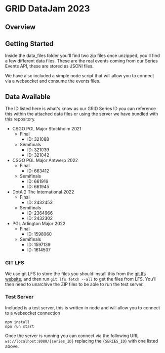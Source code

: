 # GRID DataJam 2023

## Overview

## Getting Started
Inside the data_files folder you'll find two zip files once unzipped, you'll find a few different data files. These are the real events coming from our Series Events API, these are stored as JSONl files.

We have also included a simple node script that will allow you to connect via a websocket and consume the events files. 

## Data Available

The ID listed here is what's know as our GRID Series ID you can reference this within the attached data files or using the server we have bundled with this repository. 

-   CSGO PGL Major Stockholm 2021
	-   Final 
		- ID: 321088
	-   Semifinals
		- ID: 321039
		- ID: 321042
-   CSGO PGL Major Antwerp 2022
	-   Final 
		- ID: 663412
	-   Semifinals
		- ID: 661916
		- ID: 661945
-   DotA 2 The International 2022
	-   Final 
		- ID: 2432453
	-   Semifinals
		- ID: 2364966
		- ID: 2432302
-   PGL Arlington Major 2022
	-   Final 
		- ID: 1598060
	-   Semifinals
		- ID: 1597139
		- ID: 1614507

### GIT LFS
We use git LFS to store the files you should install this from the [git lfs website](https://git-lfs.com/), and then run `git lfs fetch --all` to get the files from LFS. You'll then need to unarchive the ZIP files to be able to run the test server. 

### Test Server
Included is a test server, this is written in node and will allow you to connect to a websocket connection 

```
npm install
npm run start
```

Once the server is running you can connect via the following URL `ws://localhost:8080/{series_ID}` replacing the `{SERIES_ID}` with one listed above. 
